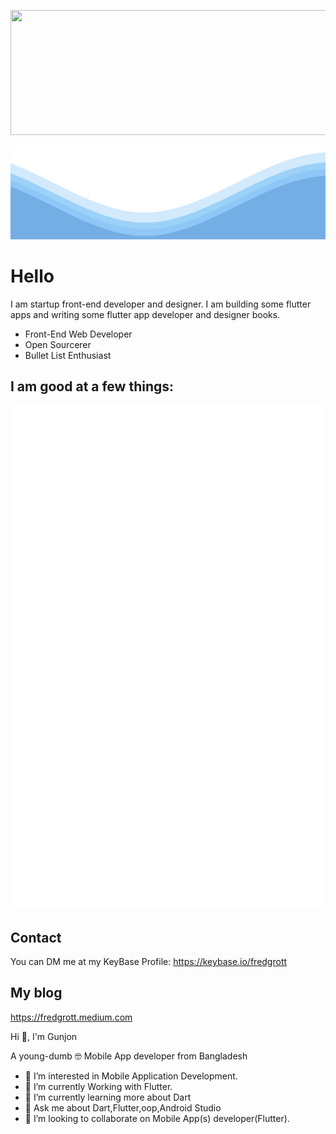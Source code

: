 <p align="center">
  <img src="https://gist.githubusercontent.com/fredgrott/94263933a24c22e35dc3f5245dbe10b2/raw/1aa21134fabd4575787d2f1fdc493172f536ba99/waves.svg" width="600" height="200">
</p>	
<img src="https://raw.githubusercontent.com/fredgrott/FredGrott/gh-pages/waves.svg" width="100%" height="150">

# Hello

I am startup front-end developer and designer. I am building some flutter apps and writing some flutter app developer and designer books.

<ul>
<li>Front-End Web Developer</li>
<li>Open Sourcerer</li>
<li>Bullet List Enthusiast</li>
</ul>

## I am good at a few things:

<img src="https://raw.githubusercontent.com/fredgrott/FredGrott/gh-pages/tags.svg" width="auto" height="auto">


## Contact

You can DM me at my KeyBase Profile:
https://keybase.io/fredgrott


## My blog

https://fredgrott.medium.com

Hi 👋, I'm Gunjon

A young-dumb 🤓 Mobile App developer from Bangladesh 





- 👀 I’m interested in Mobile Application Development.
- 🌱 I’m currently Working with Flutter.
- 🌱 I’m currently learning more about Dart
- 💬 Ask me about Dart,Flutter,oop,Android Studio
- 💞️ I’m looking to collaborate on Mobile App(s) developer(Flutter).
